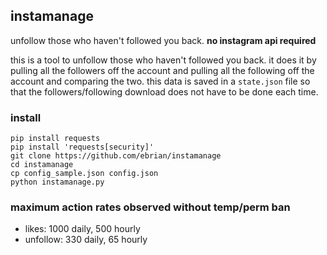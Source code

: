 ## instamanage

unfollow those who haven't followed you back. **no instagram api required**

this is a tool to unfollow those who haven't followed you back. it does it by pulling all the followers off the account and pulling all the following off the account and comparing the two. this data is saved in a `state.json` file so that the followers/following download does not have to be done each time.

### install
```
pip install requests
pip install 'requests[security]'
git clone https://github.com/ebrian/instamanage
cd instamanage
cp config_sample.json config.json
python instamanage.py
```

### maximum action rates observed without temp/perm ban
- likes: 1000 daily, 500 hourly
- unfollow: 330 daily, 65 hourly
